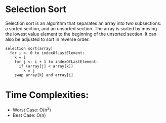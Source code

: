 # Selection Sort
Selection sort is an algorithm that separates an array into two subsections: a sorted section, and an unsorted section. The array is sorted by moving the lowest value element to the beginning of the unsorted section. It can also be adjusted to sort in reverse order.
```
selection sort(array)
  for i <- 0 to indexOfLastElement:
    k = i
    for j <- i + 1 to indexOfLastElement:
      if (array[j] < array[k])
        k = j    
    swap array[k] and array[i]
```

# Time Complexities:
- Worst Case: O(n<sup>2</sup>)
- Best Case: O(n)
